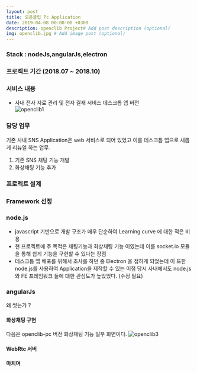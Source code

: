 ```yaml
---
layout: post
title: 오픈클립 Pc Application  
date: 2019-04-08 00:00:00 +0300
description: openclib Project# Add post description (optional)
img: openclib.jpg # Add image post (optional)
---
```

### Stack : nodeJs,angularJs,electron
### 프로젝트 기간 (2018.07 ~ 2018.10)
### 서비스 내용
- 사내 전사 자료 관리 및 전자 결재 서비스 데스크톱 앱 버전  
![openclib1]({{site.baseurl}}/assets/img/openclib1.jpg)    

### 담당 업무    
기존 사내 SNS Application은 web 서비스로 되어 있었고 이를 데스크톱 앱으로 새롭게 리뉴얼 하는 업무.    
1. 기존 SNS 채팅 기능 개발
2. 화상채팅 기능 추가  

### 프로젝트 설계

### Framework 선정
### node.js  
- javascript 기반으로 개발 구조가 매우 단순하여 Learning curve 에 대한 적은 비용 
- 현 프로젝트에 주 목적은 채팅기능과 화상채팅 기능 이였는데 이를 socket.io 모듈을 통해 쉽게 기능을 구현할 수 있다는 장점
- 데스크톱 앱 배포를 위해서 조사를 하던 중 Electron 을 접하게 되었는데 이 또한 node.js를 사용하여 Application을 제작할 수 있는 이점
당시 사내에서도 node.js 와 FE 프레임워크 들에 대한 관심도가 높았었다. (수정 필요)   
 

### angularJs
왜 썻는가 ?

#### 화상채팅 구현
다음은 openclib-pc 버전 화상채팅 기능 일부 화면이다.
![openclib3]({{site.baseurl}}/assets/img/openclib3.jpg)
 

 
#### WebRtc 서버

#### 마치며
